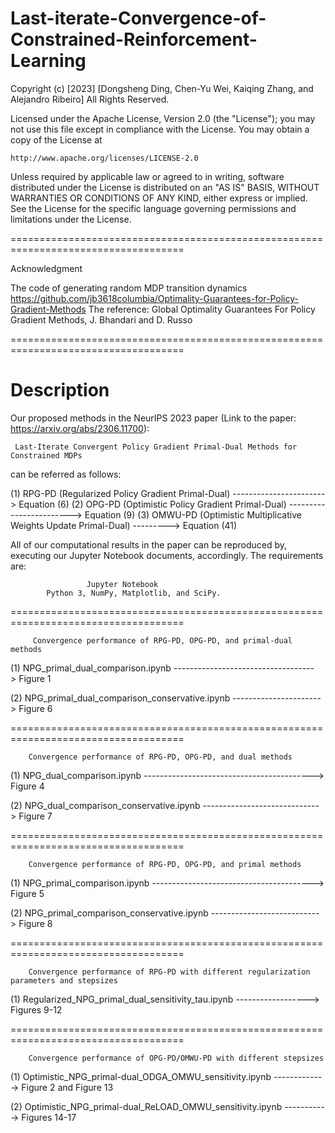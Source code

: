 # Last-iterate-Convergence-of-Constrained-Reinforcement-Learning

Copyright (c) [2023] 
[Dongsheng Ding, Chen-Yu Wei, Kaiqing Zhang, and Alejandro Ribeiro]
All Rights Reserved.

Licensed under the Apache License, Version 2.0 (the "License");
you may not use this file except in compliance with the License.
You may obtain a copy of the License at

    http://www.apache.org/licenses/LICENSE-2.0
    
Unless required by applicable law or agreed to in writing, software
distributed under the License is distributed on an "AS IS" BASIS,
WITHOUT WARRANTIES OR CONDITIONS OF ANY KIND, either express or implied.
See the License for the specific language governing permissions and
limitations under the License.

====================================================================================

Acknowledgment

The code of generating random MDP transition dynamics 
https://github.com/jb3618columbia/Optimality-Guarantees-for-Policy-Gradient-Methods
The reference: Global Optimality Guarantees For Policy Gradient Methods, J. Bhandari and D. Russo

====================================================================================

# Description
 
Our proposed methods in the NeurIPS 2023 paper (Link to the paper: https://arxiv.org/abs/2306.11700): 

     Last-Iterate Convergent Policy Gradient Primal-Dual Methods for Constrained MDPs 

 can be referred as follows:

 (1) RPG-PD (Regularized Policy Gradient Primal-Dual) -----------------------> Equation (6)
 (2) OPG-PD (Optimistic Policy Gradient Primal-Dual) ------------------------> Equation (9)
 (3) OMWU-PD (Optimistic Multiplicative Weights Update Primal-Dual) ---------> Equation (41)
 
All of our computational results in the paper can be reproduced by, 
executing our Jupyter Notebook documents, accordingly. The requirements are: 

            		 Jupyter Notebook
    		Python 3, NumPy, Matplotlib, and SciPy.

====================================================================================
 
    	 Convergence performance of RPG-PD, OPG-PD, and primal-dual methods

 (1) NPG_primal_dual_comparison.ipynb -----------------------------------> Figure 1
 
 (2) NPG_primal_dual_comparison_conservative.ipynb ----------------------> Figure 6


====================================================================================
 
     	Convergence performance of RPG-PD, OPG-PD, and dual methods

 (1) NPG_dual_comparison.ipynb ------------------------------------------> Figure 4
 
 (2) NPG_dual_comparison_conservative.ipynb -----------------------------> Figure 7


====================================================================================

     	Convergence performance of RPG-PD, OPG-PD, and primal methods
 
 (1) NPG_primal_comparison.ipynb ----------------------------------------> Figure 5
 
 (2) NPG_primal_comparison_conservative.ipynb ---------------------------> Figure 8


====================================================================================

     	Convergence performance of RPG-PD with different regularization parameters and stepsizes
 
(1) Regularized_NPG_primal_dual_sensitivity_tau.ipynb ------------------> Figures 9-12


====================================================================================

     	Convergence performance of OPG-PD/OMWU-PD with different stepsizes
 
(1) Optimistic_NPG_primal-dual_ODGA_OMWU_sensitivity.ipynb -------------> Figure 2 and Figure 13

(2) Optimistic_NPG_primal-dual_ReLOAD_OMWU_sensitivity.ipynb -----------> Figures 14-17


